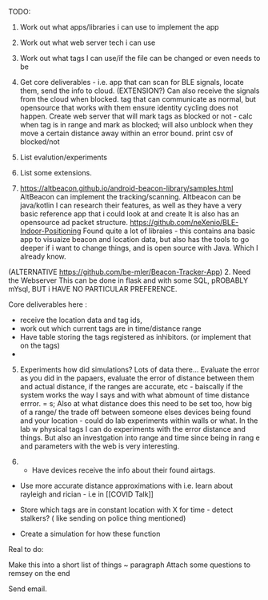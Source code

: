 TODO: 
1. Work out what apps/libraries i can use to implement the app
2. Work out what web server tech i can use
3. Work out what tags I can use/if the file can be changed or even needs to be
4. Get core deliverables - i.e. app that can scan for BLE signals, locate them, send the info to cloud. (EXTENSION?) Can also receive the signals from the cloud when blocked.
	tag that can communicate as normal, but opensource that works with them
	ensure identity cycling does not happen.
	Create web server that will mark tags as blocked or not - calc when tag is in range and mark as blocked; will also unblock when they move a certain distance away within an error bound.
	print csv of blocked/not
5. List evalution/experiments
6. List some extensions.


1. https://altbeacon.github.io/android-beacon-library/samples.html
	AltBeacon can implement the tracking/scanning. Altbeacon can be java/kotlin
	I can research their features, as well as they have a very basic reference app that i could look at and create
	It is also has an opensource ad packet structure.
https://github.com/neXenio/BLE-Indoor-Positioning
Found quite a lot of libraies -  this contains ana basic app to visuaize beacon and location data, but also has the tools to go deeper if i want to change things, and is open source with Java.
Which I already know.

(ALTERNATIVE https://github.com/be-mler/Beacon-Tracker-App)
2.  Need the Webserver
	This can be done in flask and with some SQL, pROBABLY mYsql, BUT i HAVE NO PARTICULAR PREFERENCE.

Core deliverables here : 
- receive the location data and tag ids, 
- work out which current tags are in time/distance range
-  Have table storing the tags registered as  inhibitors.  (or implement that on the tags)
- 
5.  Experiments how did simulations? Lots of data there...
	Evaluate the error as you did in the papaers, evaluate the error of distance between them and actual distance, if the ranges are accurate, etc - baiscally if the system works the way I says and with what abmount of time distance errror.  =  s;
Also at what distance does this need to be set too, how big of a range/ the trade off between someone elses devices being found and your location - 
could do lab experiments within walls or what.
In the lab w physical tags I can do experiments with the error distance and things. But also an investgation into range and time since being in rang e and parameters with the web is very interesting.

6. - Have devices receive the info about their found airtags.

- Use more accurate distance approximations with i.e. learn about rayleigh and rician - i.e in [[COVID Talk]]

- Store which tags are in constant location with X for time - detect stalkers? ( like sending on police thing mentioned)

- Create a simulation for how these function

Real to do:

Make this into a short list of things ~ paragraph
Attach some questions to remsey on the end

Send email.
